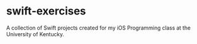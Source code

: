 # swift-exercises
A collection of Swift projects created for my iOS Programming class at the University of Kentucky.
